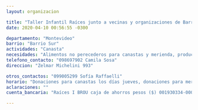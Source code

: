 ```yaml
---
layout: organizacion

title: "Taller Infantil Raíces junto a vecinas y organizaciones de Barrio Sur"
date: 2020-04-10 00:56:55 -0300

departamento: "Montevideo"
barrio: "Barrio Sur"
actividades: "Canasta"
necesidades: "Alimentos no perecederos para canastas y merienda, productos de limpieza e higiene"
telefono_contacto: "098697902 Camila Sosa"
direccion: "Zelmar Michelini 993"

otros_contactos: "099005299 Sofía Raffaelli"
horario: "Donaciones para canastas los días jueves, donaciones para meriendas todos los días"
aclaraciones: ""
cuenta_bancaria: "Raíces I BROU caja de ahorros pesos ($) 001930334-00001"

---
```

